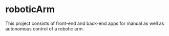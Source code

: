 # roboticArm
This project consists of front-end and back-end apps for manual as well as autonomous control of a robotic arm.
